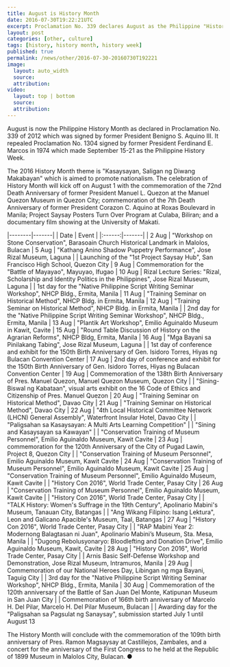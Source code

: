 ```yaml
---
title: August is History Month
date: 2016-07-30T19:22:21UTC
excerpt: Proclamation No. 339 declares August as the Philippine "History Month", repealing Proclamation No. 1304 of 1974 which made September 15-21 as Philippie "History Week". This year's theme is "Kasaysayan, Saligan ng Diwang Makabayan".
layout: post
categories: [other, culture]
tags: [history, history month, history week]
published: true
permalink: /news/other/2016-07-30-20160730T192221
image:
  layout: auto_width
  source: 
  attribution: 
video:
  layout: top | bottom
  source: 
  attribution: 
---
```


August is now the Philippine History Month as declared in Proclamation No. 339 of 2012 which was signed by former President Benigno S. Aquino III.
It repealed Proclamation No. 1304 signed by former President Ferdinand E. Marcos in 1974 which made September 15-21 as the Philippine History Week.

The 2016 History Month theme is "Kasaysayan, Saligan ng Diwang Makabayan" which is aimed to promote nationalism.
The celebration of History Month will kick off on August 1 with the commemoration of the 72nd Death Anniversary of former President Manuel L. Quezon at the Manuel Quezon Museum in Quezon City; commemoration of the 7th Death Anniversary of former President Corazon C. Aquino at Roxas Boulevard in Manila; Project Saysay Posters Turn Over Program at Culaba, Biliran; and a documentary film showing at the University of Makati.

|--------|-------|
| Date   | Event |
|:------:|-------|
| 2 Aug  | "Workshop on Stone Conservation", Barasoain Church Historical Landmark in Malolos, Bulacan
| 5 Aug  | "Kathang Anino Shadow Puppetry Performance", Jose Rizal Museum, Laguna
|        | Launching of the "1st Project Saysay Hub", San Francisco High School, Quezon City
| 9 Aug  | Commemoration for the "Battle of Mayayao", Mayuyao, Ifugao
| 10 Aug | Rizal Lecture Series: "Rizal, Scholarship and Identity Politics in the Philippines", Jose Rizal Museum, Laguna
|        | 1st day for the "Native Philippine Script Writing Seminar Workshop", NHCP Bldg., Ermita, Manila
| 11 Aug | "Training Seminar on Historical Method", NHCP Bldg. in Ermita, Manila
| 12 Aug | "Training Seminar on Historical Method", NHCP Bldg. in Ermita, Manila
|        | 2nd day for the "Native Philippine Script Writing Seminar Workshop", NHCP Bldg., Ermita, Manila
| 13 Aug | "Plantik Art Workshop", Emilio Aguinaldo Museum in Kawit, Cavite
| 15 Aug | "Round Table Discussion of History on the Agrarian Reforms", NHCP Bldg, Ermita, Manila
| 16 Aug | "Mga Bayani sa Pinilakang Tabing", Jose Rizal Museum, Laguna
|        | 1st day of conference and exhibit for the 150th Birth Anniversary of Gen. Isidoro Torres, Hiyas ng Bulacan Convention Center
| 17 Aug | 2nd day of conference and exhibit for the 150th Birth Anniversary of Gen. Isidoro Torres, Hiyas ng Bulacan Convention Center
| 19 Aug | Commemoration of the 138th Birth Anniversary of Pres. Manuel Quezon, Manuel Quezon Museum, Quezon City
|        | "Sining-Biswal ng Kabataan", visual arts exhibit on the 16 Code of Ethics and Citizenship of Pres. Manuel Quezon
| 20 Aug | "Training Seminar on Historical Method", Davao City
| 21 Aug | "Training Seminar on Historical Method", Davao City
| 22 Aug | "4th Local Historical Committee Network (LHCN) General Assembly", Waterfront Insular Hotel, Davao City
|        | "Paligsahan sa Kasaysayan: A Multi Arts Learning Competition"
|        | "Sining and Kasaysayan sa Kawayan"
|        | "Conservation Training of Museum Personnel", Emilio Aguinaldo Museum, Kawit Cavite
| 23 Aug | commemoration for the 120th Anniversary of the City of Pugad Lawin, Project 8, Quezon City
|        | "Conservation Training of Museum Personnel", Emilio Aguinaldo Museum, Kawit Cavite
| 24 Aug | "Conservation Training of Museum Personnel", Emilio Aguinaldo Museum, Kawit Cavite
| 25 Aug | "Conservation Training of Museum Personnel", Emilio Aguinaldo Museum, Kawit Cavite
|        | "History Con 2016", World Trade Center, Pasay City
| 26 Aug | "Conservation Training of Museum Personnel", Emilio Aguinaldo Museum, Kawit Cavite
|        | "History Con 2016", World Trade Center, Pasay City
|        | "TALK History: Women's Suffrage in the 19th Century", Apolinario Mabini's Museum, Tanauan City, Batangas
|        | "Ang Wikang Filipino: Isang Lektura", Leon and Galicano Apacible's Museum, Taal, Batangas
| 27 Aug | "History Con 2016", World Trade Center, Pasay City
|        | "RAP Mabini Year 2: Modernong Balagtasan ni Juan", Apolinario Mabini’s Museum, Sta. Mesa, Manila
|        | "Dugong Rebolusyonaryo: Bloodlefting and Donation Drive", Emilio Aguinaldo Museum, Kawit, Cavite
| 28 Aug | "History Con 2016", World Trade Center, Pasay City
|        | Arnis Basic Self-Defense Workshop and Demonstration, Jose Rizal Museum, Intramuros, Manila
| 29 Aug | Commemoration of our National Heroes Day, Libingan ng mga Bayani, Taguig City
|        | 3rd day for the "Native Philippine Script Writing Seminar Workshop", NHCP Bldg., Ermita, Manila
| 30 Aug | Commemoration of the 120th anniversary of the Battle of San Juan Del Monte, Katipunan Museum in San Juan City
|        | Commemoration of 166th birth anniversary of Marcelo H. Del Pilar, Marcelo H. Del Pilar Museum, Bulacan
|        | Awarding day for the "Paligsahan sa Pagsulat ng Sanaysay", submission started July 1 until August 13


The History Month will conclude with the commemoration of the 109th birth anniversary of Pres. Ramon Magsaysay at Castillejos, Zambales, and a concert for the anniversary of the First Congress to he held at the Republic of 1899 Museum in Malolos City, Bulacan.
&#x25cf;
